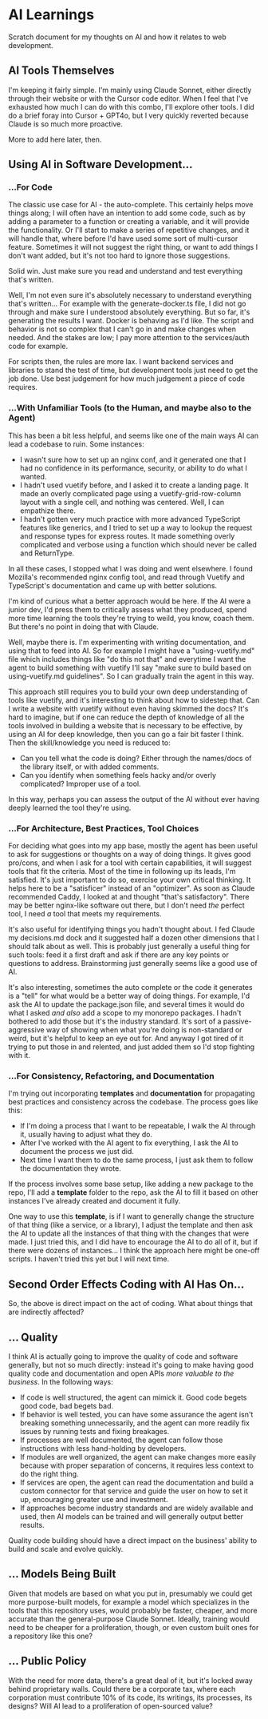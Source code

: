 # AI Learnings

Scratch document for my thoughts on AI and how it relates to web development.

## AI Tools Themselves

I'm keeping it fairly simple. I'm mainly using Claude Sonnet, either directly through their website or with the Cursor code editor. When I feel that I've exhausted how much I can do with this combo, I'll explore other tools. I did do a brief foray into Cursor + GPT4o, but I very quickly reverted because Claude is so much more proactive.

More to add here later, then.

## Using AI in Software Development...

### ...For Code

The classic use case for AI - the auto-complete. This certainly helps move things along; I will often have an intention to add some code, such as by adding a parameter to a function or creating a variable, and it will provide the functionality. Or I'll start to make a series of repetitive changes, and it will handle that, where before I'd have used some sort of multi-cursor feature. Sometimes it will not suggest the right thing, or want to add things I don't want added, but it's not too hard to ignore those suggestions.

Solid win. Just make sure you read and understand and test everything that's written.

Well, I'm not even sure it's absolutely necessary to understand everything that's written... For example with the generate-docker.ts file, I did not go through and make sure I understood absolutely everything. But so far, it's generating the results I want. Docker is behaving as I'd like. The script and behavior is not so complex that I can't go in and make changes when needed. And the stakes are low; I pay more attention to the services/auth code for example.

For scripts then, the rules are more lax. I want backend services and libraries to stand the test of time, but development tools just need to get the job done. Use best judgement for how much judgement a piece of code requires.

### ...With Unfamiliar Tools (to the Human, and maybe also to the Agent)

This has been a bit less helpful, and seems like one of the main ways AI can lead a codebase to ruin. Some instances:

- I wasn't sure how to set up an nginx conf, and it generated one that I had no confidence in its performance, security, or ability to do what I wanted.
- I hadn't used vuetify before, and I asked it to create a landing page. It made an overly complicated page using a vuetify-grid-row-column layout with a single cell, and nothing was centered. Well, I can empathize there.
- I hadn't gotten very much practice with more advanced TypeScript features like generics, and I tried to set up a way to lookup the request and response types for express routes. It made something overly complicated and verbose using a function which should never be called and ReturnType.

In all these cases, I stopped what I was doing and went elsewhere. I found Mozilla's recommended nginx config tool, and read through Vuetify and TypeScript's documentation and came up with better solutions.

I'm kind of curious what a better approach would be here. If the AI were a junior dev, I'd press them to critically assess what they produced, spend more time learning the tools they're trying to weild, you know, coach them. But there's no point in doing that with Claude.

Well, maybe there is. I'm experimenting with writing documentation, and using that to feed into AI. So for example I might have a "using-vuetify.md" file which includes things like "do this not that" and everytime I want the agent to build something with vuetify I'll say "make sure to build based on using-vuetify.md guidelines". So I can gradually train the agent in this way.

This approach still requires you to build your own deep understanding of tools like vuetify, and it's interesting to think about how to sidestep that. Can I write a website with vuetify without even having skimmed the docs? It's hard to imagine, but if one can reduce the depth of knowledge of all the tools involved in building a website that is necessary to be effective, by using an AI for deep knowledge, then you can go a fair bit faster I think. Then the skill/knowledge you need is reduced to:

- Can you tell what the code is doing? Either through the names/docs of the library itself, or with added comments.
- Can you identify when something feels hacky and/or overly complicated? Improper use of a tool.

In this way, perhaps you can assess the output of the AI without ever having deeply learned the tool they're using.

### ...For Architecture, Best Practices, Tool Choices

For deciding what goes into my app base, mostly the agent has been useful to ask for suggestions or thoughts on a way of doing things. It gives good pro/cons, and when I ask for a tool with certain capabilities, it will suggest tools that fit the criteria. Most of the time in following up its leads, I'm satisfied. It's just important to do so, exercise your own critical thinking. It helps here to be a "satisficer" instead of an "optimizer". As soon as Claude recommended Caddy, I looked at and thought "that's satisfactory". There may be better nginx-like software out there, but I don't need _the_ perfect tool, I need _a_ tool that meets my requirements.

It's also useful for identifying things you hadn't thought about. I fed Claude my decisions.md dock and it suggested half a dozen other dimensions that I should talk about as well. This is probably just generally a useful thing for such tools: feed it a first draft and ask if there are any key points or questions to address. Brainstorming just generally seems like a good use of AI.

It's also interesting, sometimes the auto complete or the code it generates is a "tell" for what would be a better way of doing things. For example, I'd ask the AI to update the package.json file, and several times it would do what I asked _and also_ add a scope to my monorepo packages. I hadn't bothered to add those but it's the industry standard. It's sort of a passive-aggressive way of showing when what you're doing is non-standard or weird, but it's helpful to keep an eye out for. And anyway I got tired of it trying to put those in and relented, and just added them so I'd stop fighting with it.

### ...For Consistency, Refactoring, and Documentation

I'm trying out incorporating **templates** and **documentation** for propagating best practices and consistency across the codebase. The process goes like this:

- If I'm doing a process that I want to be repeatable, I walk the AI through it, usually having to adjust what they do.
- After I've worked with the AI agent to fix everything, I ask the AI to document the process we just did.
- Next time I want them to do the same process, I just ask them to follow the documentation they wrote.

If the process involves some base setup, like adding a new package to the repo, I'll add a **template** folder to the repo, ask the AI to fill it based on other instances I've already created and document it fully.

One way to use this **template**, is if I want to generally change the structure of that thing (like a service, or a library), I adjust the template and then ask the AI to update all the instances of that thing with the changes that were made. I just tried this, and I did have to encourage the AI to do all of it, but if there were dozens of instances... I think the approach here might be one-off scripts. I haven't tried this yet but I will next time.

## Second Order Effects Coding with AI Has On...

So, the above is direct impact on the act of coding. What about things that are indirectly affected?

## ... Quality

I think AI is actually going to improve the quality of code and software generally, but not so much directly: instead it's going to make having good quality code and documentation and open APIs _more valuable to the business_. In the following ways:

- If code is well structured, the agent can mimick it. Good code begets good code, bad begets bad.
- If behavior is well tested, you can have some assurance the agent isn't breaking something unnecessarily, and the agent can more readily fix issues by running tests and fixing breakages.
- If processes are well documented, the agent can follow those instructions with less hand-holding by developers.
- If modules are well organized, the agent can make changes more easily because with proper separation of concerns, it requires less context to do the right thing.
- If services are open, the agent can read the documentation and build a custom connector for that service and guide the user on how to set it up, encouraging greater use and investment.
- If approaches become industry standards and are widely available and used, then AI models can be trained and will generally output better results.

Quality code building should have a direct impact on the business' ability to build and scale and evolve quickly.

## ... Models Being Built

Given that models are based on what you put in, presumably we could get more purpose-built models, for example a model which specializes in the tools that this repository uses, would probably be faster, cheaper, and more accurate than the general-purpose Claude Sonnet. Ideally, training would need to be cheaper for a proliferation, though, or even custom built ones for a repository like this one?

## ... Public Policy

With the need for more data, there's a great deal of it, but it's locked away behind proprietary walls. Could there be a corporate tax, where each corporation must contribute 10% of its code, its writings, its processes, its designs? Will AI lead to a proliferation of open-sourced value?
